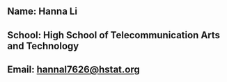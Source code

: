 <!--# about-me-->

## Name: Hanna Li

## School: High School of Telecommunication Arts and Technology

## Email: hannal7626@hstat.org




